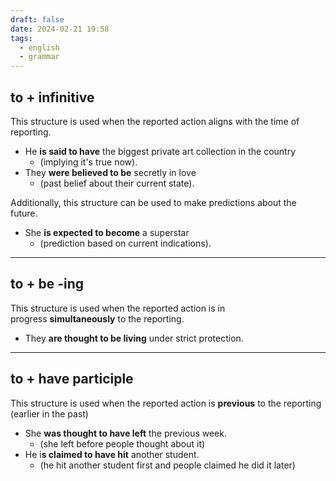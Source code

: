 ```yaml
---
draft: false
date: 2024-02-21 19:58
tags:
  - english
  - grammar
---
```

## to + infinitive
This structure is used when the reported action aligns with the time of reporting.

- He **is said to have** the biggest private art collection in the country 
	- (implying it's true now).
- They **were believed to be** secretly in love 
	- (past belief about their current state).

Additionally, this structure can be used to make predictions about the future.

- She **is expected to become** a superstar
	- (prediction based on current indications).

---
## to + be -ing
This structure is used when the reported action is in progress **simultaneously** to the reporting.

- They **are thought to be living** under strict protection.

---
## to + have participle
This structure is used when the reported action is **previous** to the reporting (earlier in the past)

- She **was thought to have left** the previous week. 
	- (she left before people thought about it)
- He i**s claimed to have hit** another student.
	- (he hit another student first and people claimed he did it later)